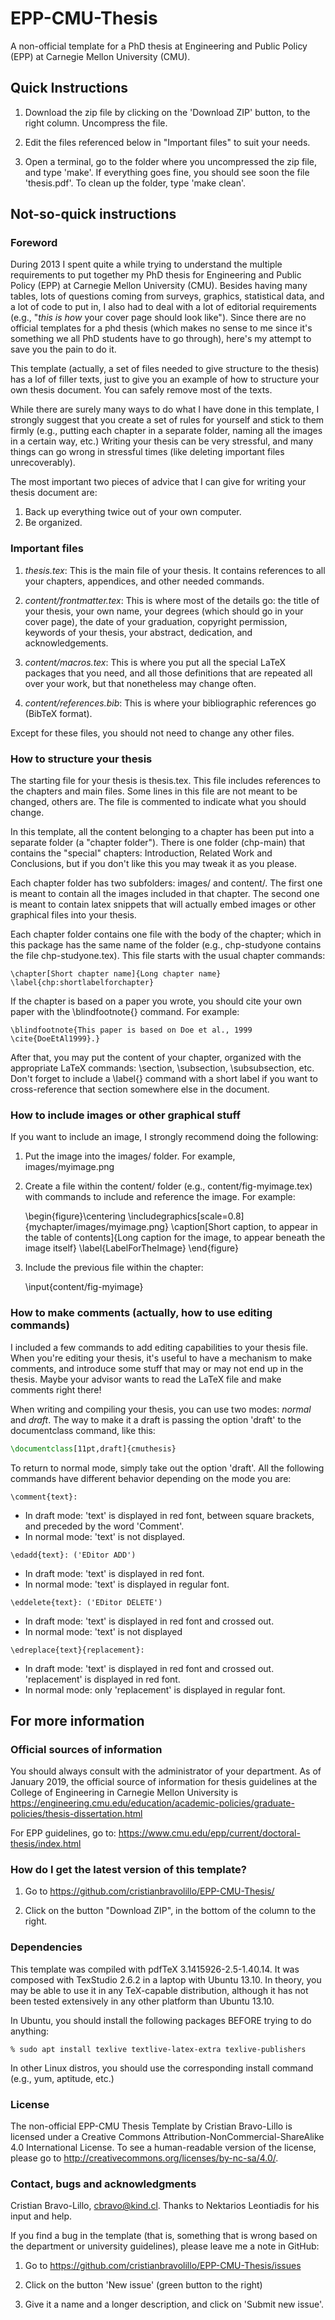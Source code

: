 EPP-CMU-Thesis
==============

A non-official template for a PhD thesis at Engineering and Public Policy (EPP) at Carnegie Mellon University (CMU).

Quick Instructions
------------------

1. Download the zip file by clicking on the 'Download ZIP' button, to the right column. Uncompress the file.

2. Edit the files referenced below in "Important files" to suit your needs.

3. Open a terminal, go to the folder where you uncompressed the zip file, and type 'make'. If everything goes fine,
you should see soon the file 'thesis.pdf'. To clean up the folder, type 'make clean'.


Not-so-quick instructions
-------------------------

### Foreword

During 2013 I spent quite a while trying to understand the multiple requirements to put together my PhD thesis for Engineering and Public Policy (EPP) at Carnegie Mellon University (CMU).  Besides having many tables, lots of questions coming from surveys, graphics, statistical data, and a lot of code to put in, I also had to deal with a lot of editorial requirements (e.g., "*this is how* your cover page should look like").  Since there are no official templates for a phd thesis (which makes no sense to me since it's something we all PhD students have to go through), here's my attempt to save you the pain to do it.

This template (actually, a set of files needed to give structure to the thesis) has a lof of filler texts, just to give you an example of how to structure your own thesis document. You can safely remove most of the texts.

While there are surely many ways to do what I have done in this template, I strongly suggest that you create a set of rules for yourself and stick to them firmly (e.g., putting each chapter in a separate folder, naming all the images in a certain way, etc.) Writing your thesis can be very stressful, and many things can go wrong in stressful times (like deleting important files unrecoverably).

The most important two pieces of advice that I can give for writing your thesis document are:

1. Back up everything twice out of your own computer.
2. Be organized.


### Important files

1. *thesis.tex*: This is the main file of your thesis. It contains references to all your chapters, appendices, and other needed commands.

2. *content/frontmatter.tex*: This is where most of the details go: the title of your thesis, your own name, your degrees (which should go in your cover page), the date of your graduation, copyright permission, keywords of your thesis, your abstract, dedication, and acknowledgements.

3. *content/macros.tex*: This is where you put all the special LaTeX packages that you need, and all those definitions that are repeated all over your work, but that nonetheless may change often.

4. *content/references.bib*: This is where your bibliographic references go (BibTeX format).

Except for these files, you should not need to change any other files.


### How to structure your thesis

The starting file for your thesis is thesis.tex. This file includes references to the chapters and main files. Some
lines in this file are not meant to be changed, others are.  The file is commented to indicate what you should change.

In this template, all the content belonging to a chapter has been put into a separate folder (a "chapter folder").
There is one folder (chp-main) that contains the "special" chapters: Introduction, Related Work and Conclusions, but if
you don't like this you may tweak it as you please.

Each chapter folder has two subfolders: images/ and content/. The first one is meant to contain all the images included
in that chapter.  The second one is meant to contain latex snippets that will actually embed images or other graphical
files into your thesis.

Each chapter folder contains one file with the body of the chapter; which in this package has the same name of the
folder (e.g., chp-studyone contains the file chp-studyone.tex). This file starts with the usual chapter commands:

	\chapter[Short chapter name]{Long chapter name}
	\label{chp:shortlabelforchapter}

If the chapter is based on a paper you wrote, you should cite your own paper with the \blindfootnote{} command. For
example:

	\blindfootnote{This paper is based on Doe et al., 1999 \cite{DoeEtAl1999}.}

After that, you may put the content of your chapter, organized with the appropriate LaTeX commands: \section,
\subsection, \subsubsection, etc. Don't forget to include a \label{} command with a short label if you want to
cross-reference that section somewhere else in the document.

### How to include images or other graphical stuff

If you want to include an image, I strongly recommend doing the following:

1. Put the image into the images/ folder. For example, images/myimage.png

2. Create a file within the content/ folder (e.g., content/fig-myimage.tex) with commands to include and reference the
image.  For example:

	\begin{figure}\centering
	\includegraphics[scale=0.8]{mychapter/images/myimage.png}
	\caption[Short caption, to appear in the table of contents]{Long caption for the image, to appear beneath the image itself}
	\label{LabelForTheImage}
	\end{figure}

3. Include the previous file within the chapter:

	\input{content/fig-myimage}


### How to make comments (actually, how to use editing commands)

I included a few commands to add editing capabilities to your thesis file. When you're editing your thesis, it's useful to have a mechanism to make comments, and introduce some stuff that may or may not end up in the thesis. Maybe your advisor wants to read the LaTeX file and make comments right there!

When writing and compiling your thesis, you can use two modes: *normal* and *draft*. The way to make it a draft is passing the option 'draft' to the documentclass command, like this:

```tex
\documentclass[11pt,draft]{cmuthesis}
```

To return to normal mode, simply take out the option 'draft'. All the following commands have different behavior depending on the mode you are:

`\comment{text}:`
- In draft mode: 'text' is displayed in red font, between square brackets, and preceded by the word 'Comment'.
- In normal mode: 'text' is not displayed.

`\edadd{text}: ('EDitor ADD')`
- In draft mode: 'text' is displayed in red font.
- In normal mode: 'text' is displayed in regular font.

`\eddelete{text}: ('EDitor DELETE')`
- In draft mode: 'text' is displayed in red font and crossed out.
- In normal mode: 'text' is not displayed

`\edreplace{text}{replacement}:`
- In draft mode: 'text' is displayed in red font and crossed out. 'replacement' is displayed in red font.
- In normal mode: only 'replacement' is displayed in regular font.


For more information
--------------------

### Official sources of information

You should always consult with the administrator of your department. As of January 2019, the official source of information for thesis guidelines at the College of Engineering in Carnegie Mellon University is https://engineering.cmu.edu/education/academic-policies/graduate-policies/thesis-dissertation.html

For EPP guidelines, go to: https://www.cmu.edu/epp/current/doctoral-thesis/index.html


### How do I get the latest version of this template?

1. Go to https://github.com/cristianbravolillo/EPP-CMU-Thesis/

2. Click on the button "Download ZIP", in the bottom of the column to the right.


### Dependencies

This template was compiled with pdfTeX 3.1415926-2.5-1.40.14. It was composed with TexStudio 2.6.2 in a laptop with
Ubuntu 13.10. In theory, you may be able to use it in any TeX-capable distribution, although it has not been tested
extensively in any other platform than Ubuntu 13.10.

In Ubuntu, you should install the following packages BEFORE trying to do
anything:

	% sudo apt install texlive textlive-latex-extra texlive-publishers

In other Linux distros, you should use the corresponding install command
(e.g., yum, aptitude, etc.)


### License

The non-official EPP-CMU Thesis Template by Cristian Bravo-Lillo is licensed under a Creative Commons
Attribution-NonCommercial-ShareAlike 4.0 International License. To see a human-readable version of the license, please go to
http://creativecommons.org/licenses/by-nc-sa/4.0/.


### Contact, bugs and acknowledgments

Cristian Bravo-Lillo, cbravo@kind.cl. Thanks to Nektarios Leontiadis for his input and help.

If you find a bug in the template (that is, something that is wrong based on the department or university guidelines),
please leave me a note in GitHub:

1. Go to https://github.com/cristianbravolillo/EPP-CMU-Thesis/issues

2. Click on the button 'New issue' (green button to the right)

3. Give it a name and a longer description, and click on 'Submit new issue'.
